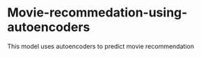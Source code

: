 # Movie-recommedation-using-autoencoders
This model uses autoencoders to predict movie recommendation
